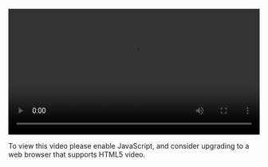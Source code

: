 <video controls="" style="width: 100%; display: block;"><source src="http://o86bpj665.bkt.clouddn.com/gulp-flex-res/9-autoprefixer.mp4" type="video/mp4"><p>To view this video please enable JavaScript, and consider upgrading to a web browser that supports HTML5 video.</p></video>
